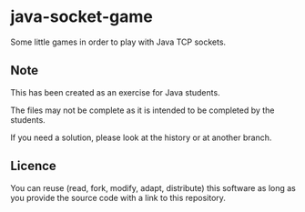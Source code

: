 # java-socket-game
Some little games in order to play with Java TCP sockets.

## Note
This has been created as an exercise for Java students.

The files may not be complete as it is intended to be completed by the students.

If you need a solution, please look at the history or at another branch.

## Licence
You can reuse (read, fork, modify, adapt, distribute) this software as long as you provide the source code with a link to this repository.
